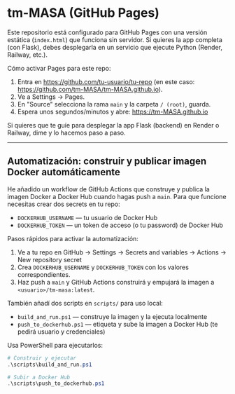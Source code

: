 # tm-MASA (GitHub Pages)

Este repositorio está configurado para GitHub Pages con una versión estática (`index.html`) que funciona sin servidor. Si quieres la app completa (con Flask), debes desplegarla en un servicio que ejecute Python (Render, Railway, etc.).

Cómo activar Pages para este repo:

1. Entra en https://github.com/tu-usuario/tu-repo (en este caso: https://github.com/tm-MASA/tm-MASA.github.io).
2. Ve a Settings → Pages.
3. En "Source" selecciona la rama `main` y la carpeta `/ (root)`, guarda.
4. Espera unos segundos/minutos y abre: https://tm-MASA.github.io

Si quieres que te guíe para desplegar la app Flask (backend) en Render o Railway, dime y lo hacemos paso a paso.

---

## Automatización: construir y publicar imagen Docker automáticamente

He añadido un workflow de GitHub Actions que construye y publica la imagen Docker a Docker Hub cuando hagas push a `main`. Para que funcione necesitas crear dos secrets en tu repo:

- `DOCKERHUB_USERNAME` — tu usuario de Docker Hub
- `DOCKERHUB_TOKEN` — un token de acceso (o tu password) de Docker Hub

Pasos rápidos para activar la automatización:

1. Ve a tu repo en GitHub → Settings → Secrets and variables → Actions → New repository secret
2. Crea `DOCKERHUB_USERNAME` y `DOCKERHUB_TOKEN` con los valores correspondientes.
3. Haz push a `main` y GitHub Actions construirá y empujará la imagen a `<usuario>/tm-masa:latest`.

También añadí dos scripts en `scripts/` para uso local:

- `build_and_run.ps1` — construye la imagen y la ejecuta localmente
- `push_to_dockerhub.ps1` — etiqueta y sube la imagen a Docker Hub (te pedirá usuario y credenciales)

Usa PowerShell para ejecutarlos:

```powershell
# Construir y ejecutar
.\scripts\build_and_run.ps1

# Subir a Docker Hub
.\scripts\push_to_dockerhub.ps1
```

